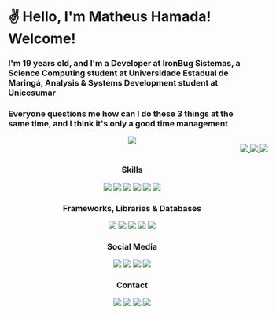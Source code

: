 # :v: Hello, I'm Matheus Hamada! Welcome!

### I'm 19 years old, and I'm a Developer at IronBug Sistemas, a Science Computing student at Universidade Estadual de Maringá, Analysis & Systems Development student at Unicesumar
### Everyone questions me how can I do these 3 things at the same time, and I think it's only a good time management

<div align="center">
  <img src="https://github.com/NotHamada/NotHamada/blob/output/github-contribution-grid-snake.svg" />
</div>
<div align="center" style="width: 1000px;">
<a href="https://github.com/anuraghazra/github-readme-stats">
  <img src="https://github-readme-streak-stats.herokuapp.com/?user=NotHamada&theme=monokai&hide_border=true&card_width=497px" />
</a>
<a href="https://github.com/anuraghazra/github-readme-stats">
  <img src="https://github-readme-stats.vercel.app/api?username=NotHamada&theme=monokai&show_icons=true&hide_border=true&count_private=true&card_width=497px" />
</a>
<a href="https://github.com/anuraghazra/github-readme-stats">
  <img src="https://github-readme-stats.vercel.app/api/top-langs/?username=NotHamada&theme=monokai&show_icons=true&hide_border=true&langs_count=10&card_width=1000px" />
</a>
</div>

<div align="center">
  <h3>Skills</h3>
  <img src="https://img.shields.io/badge/C-00599C?style=for-the-badge&logo=c&logoColor=white" />
  <img src="https://img.shields.io/badge/C%23-239120?style=for-the-badge&logo=c-sharp&logoColor=white" />
  <img src="https://img.shields.io/badge/C%2B%2B-00599C?style=for-the-badge&logo=c%2B%2B&logoColor=white" />
  <img src="https://img.shields.io/badge/CSS3-1572B6?style=for-the-badge&logo=css3&logoColor=white" />
  <img src="https://img.shields.io/badge/HTML5-E34F26?style=for-the-badge&logo=html5&logoColor=white" />
  <img src="https://img.shields.io/badge/JavaScript-323330?style=for-the-badge&logo=javascript&logoColor=F7DF1E" />
</div>
  
<div align="center">
  <h3>Frameworks, Libraries & Databases</h3>
  <img src="https://img.shields.io/badge/.NET-512BD4?style=for-the-badge&logo=dotnet&logoColor=white" />
  <img src="https://img.shields.io/badge/AngularJS-E23237?style=for-the-badge&logo=angularjs&logoColor=white" />
  <img src="https://img.shields.io/badge/Bootstrap-563D7C?style=for-the-badge&logo=bootstrap&logoColor=white" />
  <img src="https://img.shields.io/badge/NuGet-004880?style=for-the-badge&logo=nuget&logoColor=white" />
  <img src="https://img.shields.io/badge/MySQL-005C84?style=for-the-badge&logo=mysql&logoColor=white" />
</div>
  
<div align="center">
  <h3>Social Media</h3>
  <a href="https://www.facebook.com/matheus.hamada" target="_blank"><img src="https://img.shields.io/badge/Facebook-1877F2?style=for-the-badge&logo=facebook&logoColor=white" /></a>
  <a href="https://github.com/NotHamada" target="_blank"><img src="https://img.shields.io/badge/GitHub-100000?style=for-the-badge&logo=github&logoColor=white" /></a>
  <a href="https://www.instagram.com/mt_hamada/" target="_blank"><img src="https://img.shields.io/badge/Instagram-E4405F?style=for-the-badge&logo=instagram&logoColor=white" /></a>
  <a href="https://www.linkedin.com/in/matheus-hamada-305334214/" target="_blank"><img src="https://img.shields.io/badge/LinkedIn-0077B5?style=for-the-badge&logo=linkedin&logoColor=white" /></a>
</div>
  
<div align="center">
  <h3>Contact</h3>
  <a href="http://m.me/matheus.hamada"  target="_blank"><img src="https://img.shields.io/badge/Messenger-00B2FF?style=for-the-badge&logo=messenger&logoColor=white" /></a>
  <a href="mailto:matheushamada@live.com" target="_blank"><img src="https://img.shields.io/badge/Microsoft_Outlook-0078D4?style=for-the-badge&logo=microsoft-outlook&logoColor=white" /></a>
  <a href="https://tttttt.me/nothamada" target="_blank"><img src="https://img.shields.io/badge/Telegram-2CA5E0?style=for-the-badge&logo=telegram&logoColor=white" /></a>
  <a href="https://api.whatsapp.com/send?phone=5544991170071" target="_blank"><img src="https://img.shields.io/badge/WhatsApp-25D366?style=for-the-badge&logo=whatsapp&logoColor=white" /></a>
</div>
